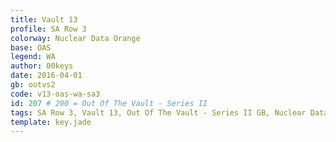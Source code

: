 ```yaml
---
title: Vault 13
profile: SA Row 3
colorway: Nuclear Data Orange
base: OAS
legend: WA
author: 00keys
date: 2016-04-01
gb: ootvs2
code: v13-oas-wa-sa3
id: 207 # 200 = Out Of The Vault - Series II
tags: SA Row 3, Vault 13, Out Of The Vault - Series II GB, Nuclear Data Orange
template: key.jade
---
```




